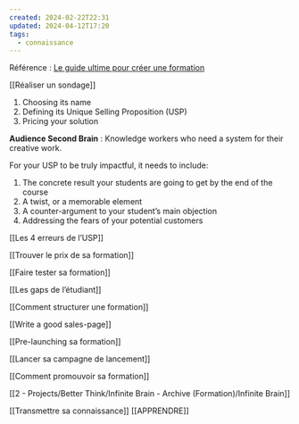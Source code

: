 ```yaml
---
created: 2024-02-22T22:31
updated: 2024-04-12T17:20
tags:
  - connaissance
---
```

Référence : [Le guide ultime pour créer une formation](https://schoolmaker.com/course-creation-guide/find-your-course-topic)

[[Réaliser un sondage]]

1. Choosing its name
2. Defining its Unique Selling Proposition (USP)
3. Pricing your solution

**Audience Second Brain** : Knowledge workers who need a system for their creative work.

For your USP to be truly impactful, it needs to include:

1. The concrete result your students are going to get by the end of the course
2. A twist, or a memorable element
3. A counter-argument to your student’s main objection
4. Addressing the fears of your potential customers

[[Les 4 erreurs de l’USP]]

[[Trouver le prix de sa formation]]

[[Faire tester sa formation]]

[[Les gaps de l’étudiant]]

[[Comment structurer une formation]]

[[Write a good sales-page]]

[[Pre-launching sa formation]]

[[Lancer sa campagne de lancement]]

[[Comment promouvoir sa formation]]

[[2 - Projects/Better Think/Infinite Brain - Archive (Formation)/Infinite Brain]]

[[Transmettre sa connaissance]]
[[APPRENDRE]]